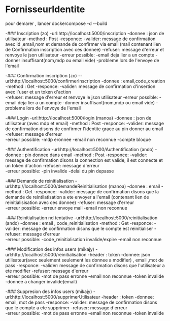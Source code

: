 # FornisseurIdentite
pour demarer , lancer dockercompose -d --build 

-### Inscription (zo)
    -url:http://localhost:5000/inscription
    -donnee : json de utilisateur
    -method : Post
    -responce: 
        -valider: message de confirmation avec id ,email,nom et demande de confirmer via email (mail contenant lien de Confirmation inscription avec ces donnee)
        -refuser: message d'erreur et renvoye le json utilisateur 
            -erreur possible:
                -email deja lier a un compte
                -donner insuffisant(nom,mdp ou email vide)
                -probleme lors de l'envoye de l'email

-### Confirmation inscription (zo)
    --url:http://localhost:5000/confirmerInscription
    -donnee : email,code_creation 
    -method : Get
    -responce: 
        -valider: message de confirmation d'insertion avec l'user et un token d'action  
        -refuser: message d'erreur et renvoye le json utilisateur 
            -erreur possible:
                -email deja lier a un compte
                -donner insuffisant(nom,mdp ou email vide)
                -probleme lors de l'envoye de l'email

-### Login
    -url:http://localhost:5000/login (manoa)
    -donnee : json de utilisateur (avec mdp et email)
    -method : Post
    -responce: 
        -valider: message de confirmation disons de confirmer l'identite grace au pin donner au email 
        -refuser: message d'erreur  
            -erreur possible:
                -mdp eronnee
                -email non reconnue 
                -compte bloque

-### Authentification
    -url:http://localhost:5000/Authentification (ando)
        -donnee : pin donnee dans email
        -method : Post
        -responce: 
            -valider: message de confirmation disons la connection est valide, il est connecte et un token d'action
            -refuser: message d'erreur  
                -erreur possible:
                    -pin invalide
                    -delai du pin depasse

-### Demande de reinitialisation 
    -url:http://localhost:5000/demandeReinitialisation (manoa)
        -donnee : email 
        -method : Get
        -responce: 
            -valider: message de confirmation disons que la demande de reintilatisation a ete envoyer a l'email (contenant lien de reinitialisisation avec ces donnee)
            -refuser: message d'erreur  
                -erreur possible:
                    -erreur envoye mail
                    -email non reconnue

-### Reinitialisation nd tentative
    -url:http://localhost:5000/reinitialisation (ando)
        -donnee : email , code_reinitialisation
        -method : Get
        -responce: 
            -valider: message de confirmation disons que le compte est reinitialiser 
            -refuser: message d'erreur  
                -erreur possible:
                    -code_reinitialisation invalide/expire
                    -email non reconnue

-### Modification des infos users (mikajy)
    -url:http://localhost:5000/reinitialisation
        -header : token
        -donnee: json utilisateur(avec seulement seulement les donnee a modifier) , email ,mot de pass
        -responce: 
            -valider: message de confirmation disons que l'utilisateur a ete modifier 
            -refuser: message d'erreur  
                -erreur possible:
                    -mot de pass erronne
                    -email non reconnue
                    -token invalide
                    -donnee a changer invalide(email)

-### Suppresion des infos users (mikajy)
    -url:http://localhost:5000/supprimerUtilisateur
        -header : token
        -donnee: email, mot de pass
        -responce: 
            -valider: message de confirmation disons que le compte a ete supprimer 
            -refuser: message d'erreur  
                -erreur possible:
                    -mot de pass erronne
                    -email non reconnue
                    -token invalide